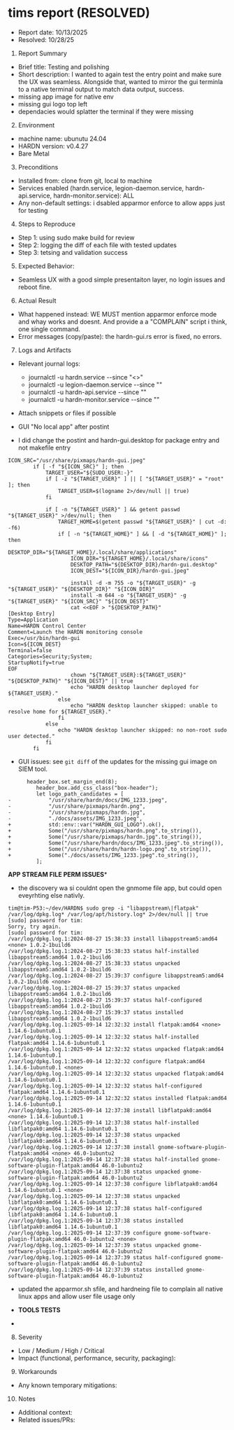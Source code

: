# tims report (RESOLVED)
- Report date: 10/13/2025
- Resolved: 10/28/25


1. Report Summary
- Brief title: Testing and polishing
- Short description: I wanted to again test the entry point and make sure the UX was seamless. Alongside that, wanted to mirror the gui terminla to a native terminal output to match data output, success. 
- missing app image for native env
- missing gui logo top left
- dependacies would splatter the terminal if they were missing

2. Environment
- machine name: ubunutu 24.04
- HARDN version: v0.4.27
- Bare Metal

3. Preconditions
- Installed from: clone from git, local to machine
- Services enabled (hardn.service, legion-daemon.service, hardn-api.service, hardn-monitor.service): ALL
- Any non-default settings: i dsabled apparmor enforce to allow apps just for testing 

4. Steps to Reproduce
- Step 1: using sudo make build for review
- Step 2: logging the diff of each file with tested updates
- Step 3: tetsing and validation success

5. Expected Behavior:
- Seamless UX with a good simple presentaiton layer, no login issues and reboot fine. 


6. Actual Result
- What happened instead: WE MUST mention apparmor enforce mode and whay works and doesnt. And provide a a "COMPLAIN" script i think, one single command. 
- Error messages (copy/paste): the hardn-gui.rs error is fixed, no errors. 

7. Logs and Artifacts
- Relevant journal logs:
  - journalctl -u hardn.service --since "<>"
  - journalctl -u legion-daemon.service --since "<time>"
  - journalctl -u hardn-api.service --since "<time>"
  - journalctl -u hardn-monitor.service --since "<time>"
- Attach snippets or files if possible

- GUI "No local app" after postint
- I did change the postint and hardn-gui.desktop for package entry and not makefile entry
```
ICON_SRC="/usr/share/pixmaps/hardn-gui.jpeg"
        if [ -f "${ICON_SRC}" ]; then
            TARGET_USER="${SUDO_USER:-}"
            if [ -z "${TARGET_USER}" ] || [ "${TARGET_USER}" = "root" ]; then
                TARGET_USER=$(logname 2>/dev/null || true)
            fi

            if [ -n "${TARGET_USER}" ] && getent passwd "${TARGET_USER}" >/dev/null; then
                TARGET_HOME=$(getent passwd "${TARGET_USER}" | cut -d: -f6)
                if [ -n "${TARGET_HOME}" ] && [ -d "${TARGET_HOME}" ]; then
                    DESKTOP_DIR="${TARGET_HOME}/.local/share/applications"
                    ICON_DIR="${TARGET_HOME}/.local/share/icons"
                    DESKTOP_PATH="${DESKTOP_DIR}/hardn-gui.desktop"
                    ICON_DEST="${ICON_DIR}/hardn-gui.jpeg"

                    install -d -m 755 -o "${TARGET_USER}" -g "${TARGET_USER}" "${DESKTOP_DIR}" "${ICON_DIR}"
                    install -m 644 -o "${TARGET_USER}" -g "${TARGET_USER}" "${ICON_SRC}" "${ICON_DEST}"
                    cat <<EOF > "${DESKTOP_PATH}"
[Desktop Entry]
Type=Application
Name=HARDN Control Center
Comment=Launch the HARDN monitoring console
Exec=/usr/bin/hardn-gui
Icon=${ICON_DEST}
Terminal=false
Categories=Security;System;
StartupNotify=true
EOF
                    chown "${TARGET_USER}:${TARGET_USER}" "${DESKTOP_PATH}" "${ICON_DEST}" || true
                    echo "HARDN desktop launcher deployed for ${TARGET_USER}."
                else
                    echo "HARDN desktop launcher skipped: unable to resolve home for ${TARGET_USER}."
                fi
            else
                echo "HARDN desktop launcher skipped: no non-root sudo user detected."
            fi
        fi
  ```

- GUI issues: see `git diff` of the updates for the missing gui image on SIEM tool. 
```
      header_box.set_margin_end(8);
         header_box.add_css_class("box-header");
         let logo_path_candidates = [
-            "/usr/share/hardn/docs/IMG_1233.jpeg",
-            "/usr/share/pixmaps/hardn.png",
-            "/usr/share/pixmaps/hardn.jpg",
-            "./docs/assets/IMG_1233.jpeg",
+            std::env::var("HARDN_GUI_LOGO").ok(),
+            Some("/usr/share/pixmaps/hardn.png".to_string()),
+            Some("/usr/share/pixmaps/hardn.jpg".to_string()),
+            Some("/usr/share/hardn/docs/IMG_1233.jpeg".to_string()),
+            Some("/usr/share/hardn/hardn-logo.png".to_string()),
+            Some("./docs/assets/IMG_1233.jpeg".to_string()),
         ];
```
**APP STREAM FILE PERM ISSUES***
- the discovery wa si couldnt open the gnmome file app, but could open eveyrhting else nativly. 

```
tim@tim-P53:~/dev/HARDN$ sudo grep -i "libappstream\|flatpak" /var/log/dpkg.log* /var/log/apt/history.log* 2>/dev/null || true
[sudo] password for tim: 
Sorry, try again.
[sudo] password for tim: 
/var/log/dpkg.log.1:2024-08-27 15:38:33 install libappstream5:amd64 <none> 1.0.2-1build6
/var/log/dpkg.log.1:2024-08-27 15:38:33 status half-installed libappstream5:amd64 1.0.2-1build6
/var/log/dpkg.log.1:2024-08-27 15:38:33 status unpacked libappstream5:amd64 1.0.2-1build6
/var/log/dpkg.log.1:2024-08-27 15:39:37 configure libappstream5:amd64 1.0.2-1build6 <none>
/var/log/dpkg.log.1:2024-08-27 15:39:37 status unpacked libappstream5:amd64 1.0.2-1build6
/var/log/dpkg.log.1:2024-08-27 15:39:37 status half-configured libappstream5:amd64 1.0.2-1build6
/var/log/dpkg.log.1:2024-08-27 15:39:37 status installed libappstream5:amd64 1.0.2-1build6
/var/log/dpkg.log.1:2025-09-14 12:32:32 install flatpak:amd64 <none> 1.14.6-1ubuntu0.1
/var/log/dpkg.log.1:2025-09-14 12:32:32 status half-installed flatpak:amd64 1.14.6-1ubuntu0.1
/var/log/dpkg.log.1:2025-09-14 12:32:32 status unpacked flatpak:amd64 1.14.6-1ubuntu0.1
/var/log/dpkg.log.1:2025-09-14 12:32:32 configure flatpak:amd64 1.14.6-1ubuntu0.1 <none>
/var/log/dpkg.log.1:2025-09-14 12:32:32 status unpacked flatpak:amd64 1.14.6-1ubuntu0.1
/var/log/dpkg.log.1:2025-09-14 12:32:32 status half-configured flatpak:amd64 1.14.6-1ubuntu0.1
/var/log/dpkg.log.1:2025-09-14 12:32:32 status installed flatpak:amd64 1.14.6-1ubuntu0.1
/var/log/dpkg.log.1:2025-09-14 12:37:38 install libflatpak0:amd64 <none> 1.14.6-1ubuntu0.1
/var/log/dpkg.log.1:2025-09-14 12:37:38 status half-installed libflatpak0:amd64 1.14.6-1ubuntu0.1
/var/log/dpkg.log.1:2025-09-14 12:37:38 status unpacked libflatpak0:amd64 1.14.6-1ubuntu0.1
/var/log/dpkg.log.1:2025-09-14 12:37:38 install gnome-software-plugin-flatpak:amd64 <none> 46.0-1ubuntu2
/var/log/dpkg.log.1:2025-09-14 12:37:38 status half-installed gnome-software-plugin-flatpak:amd64 46.0-1ubuntu2
/var/log/dpkg.log.1:2025-09-14 12:37:38 status unpacked gnome-software-plugin-flatpak:amd64 46.0-1ubuntu2
/var/log/dpkg.log.1:2025-09-14 12:37:38 configure libflatpak0:amd64 1.14.6-1ubuntu0.1 <none>
/var/log/dpkg.log.1:2025-09-14 12:37:38 status unpacked libflatpak0:amd64 1.14.6-1ubuntu0.1
/var/log/dpkg.log.1:2025-09-14 12:37:38 status half-configured libflatpak0:amd64 1.14.6-1ubuntu0.1
/var/log/dpkg.log.1:2025-09-14 12:37:38 status installed libflatpak0:amd64 1.14.6-1ubuntu0.1
/var/log/dpkg.log.1:2025-09-14 12:37:39 configure gnome-software-plugin-flatpak:amd64 46.0-1ubuntu2 <none>
/var/log/dpkg.log.1:2025-09-14 12:37:39 status unpacked gnome-software-plugin-flatpak:amd64 46.0-1ubuntu2
/var/log/dpkg.log.1:2025-09-14 12:37:39 status half-configured gnome-software-plugin-flatpak:amd64 46.0-1ubuntu2
/var/log/dpkg.log.1:2025-09-14 12:37:39 status installed gnome-software-plugin-flatpak:amd64 46.0-1ubuntu2
```

- updated the apparmor.sh sfile, and hardneing file to complain all native linux apps and allow user file usage only

- **TOOLS TESTS**
- 

8. Severity
- Low / Medium / High / Critical
- Impact (functional, performance, security, packaging):

9. Workarounds
- Any known temporary mitigations:

10. Notes
- Additional context:
- Related issues/PRs:
